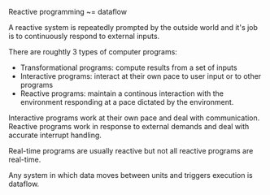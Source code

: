 Reactive programming ~= dataflow

A reactive system is repeatedly prompted by the outside world and it's job is to continuously respond to
external inputs.

There are roughtly 3 types of computer programs:
- Transformational programs: compute results from a set of inputs
- Interactive programs: interact at their own pace to user input or to other programs
- Reactive programs: maintain a continous interaction with the environment responding at a pace dictated by the environment.

Interactive programs work at their own pace and deal with communication.
Reactive programs work in response to external demands and deal with accurate interrupt handling.

Real-time programs are usually reactive but not all reactive programs are real-time.

Any system in which data moves between units and triggers execution is dataflow.

